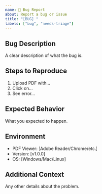```yaml
---
name: 🐛 Bug Report
about: Report a bug or issue
title: "[BUG] "
labels: ["bug", "needs-triage"]
---
```


## Bug Description
A clear description of what the bug is.

## Steps to Reproduce
1. Upload PDF with...
2. Click on...
3. See error...

## Expected Behavior
What you expected to happen.

## Environment
- PDF Viewer: [Adobe Reader/Chrome/etc.]
- Version: [v1.0.0]
- OS: [Windows/Mac/Linux]

## Additional Context
Any other details about the problem.
